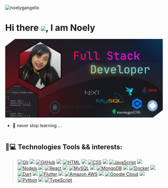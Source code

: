 <p align="left"><img src="https://komarev.com/ghpvc/?username=noelygangello" alt="noelygangello" /></p>

<h1 align = "justify"> Hi there <img src="https://media.giphy.com/media/hvRJCLFzcasrR4ia7z/giphy.gif" width="25px">, I am Noely</h1>

<!-- [![img](https://rawcdn.githack.com/NoelyGangello/NoelyGangello/08cb021b61e2b3730fb676c577bf27ae6947231a/assets/pix/Noely-G_fs-tn-18.svg)](https://github.com/dh-fs-tn-18-g7) -->
[![img](@NoelyGangello2.png)](https://github.com/dh-fs-tn-18-g7)

<!--
[![img](https://rawcdn.githack.com/dh-fs-tn-18-g7/.github/97babdb5dca2a7cdfdb765c692887654a74a4803/profile/dh-fstn-19-g7.svg)](https://github.com/dh-fs-tn-18-g7)
-->
<!--
**NoelyGangello/NoelyGangello** is a ✨ _special_ ✨ repository because its `README.md` (this file) appears on your GitHub profile.
-->


- 🌱 never stop learning ... 
<br> </br>
## 🚀💻 Technologies Tools && interests: 

> [![Git](https://img.shields.io/badge/-Git-black?style=flat-square&logo=git)](https://git-scm.com)
![](https://img.shields.io/badge/--313339)
[![GitHub](https://img.shields.io/badge/-GitHub-black?style=flat-square&logo=github)](https://github.com/)
![](https://img.shields.io/badge/--313339)
[![HTML](https://img.shields.io/badge/-HTML5-black?style=flat-square&logo=html5&logoColor=white)](https://developer.mozilla.org/pt-BR/docs/Web/HTML)
![](https://img.shields.io/badge/--313339)
[![CSS](https://img.shields.io/badge/-CSS3-black?style=flat-square&logo=css3)](https://developer.mozilla.org/pt-BR/docs/Web/CSS)
![](https://img.shields.io/badge/--313339)
[![JavaScript](https://img.shields.io/badge/-JavaScript-black?style=flat-square&logo=javascript)](https://developer.mozilla.org/pt-BR/docs/Web/JavaScript)
![](https://img.shields.io/badge/--313339)
[![Nodejs](https://img.shields.io/badge/-Nodejs-black?style=flat-square&logo=Node.js)](https://nodejs.dev/en/)
![](https://img.shields.io/badge/--313339)
[![React](https://img.shields.io/badge/-React-black?style=flat-square&logo=react)](https://pt-br.reactjs.org)
![](https://img.shields.io/badge/--313339)
[![MySQL](https://img.shields.io/badge/-MySQL-black?style=flat-square&logo=mysql)](https://www.mysql.com)
![](https://img.shields.io/badge/--313339)
[![MongoDB](https://img.shields.io/badge/-MongoDB-black?style=flat-square&logo=mongodb)](https://www.mongodb.com/)
![](https://img.shields.io/badge/--313339)
[![Docker](https://img.shields.io/badge/-Docker-black?style=flat-square&logo=docker)](https://www.docker.com)
![](https://img.shields.io/badge/--313339)
[![Dart](https://img.shields.io/badge/-Dart-blue)](https://dart.dev)
![](https://img.shields.io/badge/--313339)
[![Flutter](https://img.shields.io/badge/-Flutter-orange)](https://flutter.dev/)
![](https://img.shields.io/badge/--313339)
[![Amazon AWS](https://img.shields.io/badge/Amazon%20AWS-232F3E?style=flat-square&logo=amazon-aws)](https://aws.amazon.com/pt/free/)
![](https://img.shields.io/badge/--313339)
[![Google Cloud](https://img.shields.io/badge/Google%20Cloud-black?style=flat-square&logo=google-cloud)](https://cloud.google.com)
![](https://img.shields.io/badge/--313339)
[![Python](https://img.shields.io/badge/-Python-black?style=flat-square&logo=Python)](https://www.youtube.com/watch?v=S9uPNppGsGo&list=PLHz_AreHm4dlKP6QQCekuIPky1CiwmdI6)
![](https://img.shields.io/badge/--313339)
[![TypeScript](https://img.shields.io/badge/-TypeScript-black)](https://www.typescriptlang.org)

